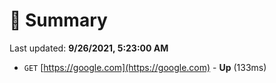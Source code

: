 # 📖 Summary
Last updated: **9/26/2021, 5:23:00 AM**

- `GET` [https://google.com](https://google.com) - **Up** (133ms)
